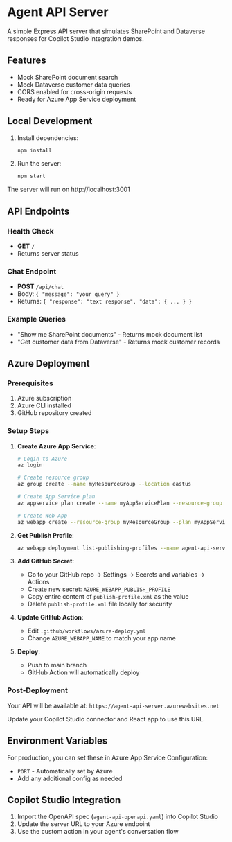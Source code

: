 # Agent API Server

A simple Express API server that simulates SharePoint and Dataverse responses for Copilot Studio integration demos.

## Features

- Mock SharePoint document search
- Mock Dataverse customer data queries
- CORS enabled for cross-origin requests
- Ready for Azure App Service deployment

## Local Development

1. Install dependencies:
   ```bash
   npm install
   ```

2. Run the server:
   ```bash
   npm start
   ```

The server will run on http://localhost:3001

## API Endpoints

### Health Check
- **GET** `/`
- Returns server status

### Chat Endpoint
- **POST** `/api/chat`
- Body: `{ "message": "your query" }`
- Returns: `{ "response": "text response", "data": { ... } }`

### Example Queries
- "Show me SharePoint documents" - Returns mock document list
- "Get customer data from Dataverse" - Returns mock customer records

## Azure Deployment

### Prerequisites
1. Azure subscription
2. Azure CLI installed
3. GitHub repository created

### Setup Steps

1. **Create Azure App Service**:
   ```bash
   # Login to Azure
   az login

   # Create resource group
   az group create --name myResourceGroup --location eastus

   # Create App Service plan
   az appservice plan create --name myAppServicePlan --resource-group myResourceGroup --sku B1 --is-linux

   # Create Web App
   az webapp create --resource-group myResourceGroup --plan myAppServicePlan --name agent-api-server --runtime "NODE:18-lts"
   ```

2. **Get Publish Profile**:
   ```bash
   az webapp deployment list-publishing-profiles --name agent-api-server --resource-group myResourceGroup --xml > publish-profile.xml
   ```

3. **Add GitHub Secret**:
   - Go to your GitHub repo → Settings → Secrets and variables → Actions
   - Create new secret: `AZURE_WEBAPP_PUBLISH_PROFILE`
   - Copy entire content of `publish-profile.xml` as the value
   - Delete `publish-profile.xml` file locally for security

4. **Update GitHub Action**:
   - Edit `.github/workflows/azure-deploy.yml`
   - Change `AZURE_WEBAPP_NAME` to match your app name

5. **Deploy**:
   - Push to main branch
   - GitHub Action will automatically deploy

### Post-Deployment

Your API will be available at: `https://agent-api-server.azurewebsites.net`

Update your Copilot Studio connector and React app to use this URL.

## Environment Variables

For production, you can set these in Azure App Service Configuration:
- `PORT` - Automatically set by Azure
- Add any additional config as needed

## Copilot Studio Integration

1. Import the OpenAPI spec (`agent-api-openapi.yaml`) into Copilot Studio
2. Update the server URL to your Azure endpoint
3. Use the custom action in your agent's conversation flow